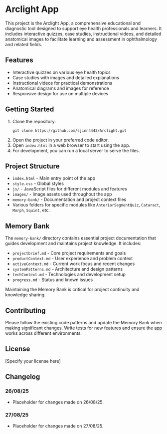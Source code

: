 # Arclight App

This project is the Arclight App, a comprehensive educational and diagnostic tool designed to support eye health professionals and learners. It includes interactive quizzes, case studies, instructional videos, and detailed anatomical images to facilitate learning and assessment in ophthalmology and related fields.

## Features

- Interactive quizzes on various eye health topics
- Case studies with images and detailed explanations
- Instructional videos for practical demonstrations
- Anatomical diagrams and images for reference
- Responsive design for use on multiple devices

## Getting Started

1. Clone the repository:
   ```
   git clone https://github.com/sjinn4443/Arclight.git
   ```
2. Open the project in your preferred code editor.
3. Open `index.html` in a web browser to start using the app.
4. For development, you can run a local server to serve the files.

## Project Structure

- `index.html` - Main entry point of the app
- `style.css` - Global styles
- `js/` - JavaScript files for different modules and features
- `images/` - Image assets used throughout the app
- `memory-bank/` - Documentation and project context files
- Various folders for specific modules like `AnteriorSegmentQuiz`, `Cataract`, `Morph`, `Squint`, etc.

## Memory Bank

The `memory-bank/` directory contains essential project documentation that guides development and maintains project knowledge. It includes:

- `projectbrief.md` - Core project requirements and goals
- `productContext.md` - User experience and problem context
- `activeContext.md` - Current work focus and recent changes
- `systemPatterns.md` - Architecture and design patterns
- `techContext.md` - Technologies and development setup
- `progress.md` - Status and known issues

Maintaining the Memory Bank is critical for project continuity and knowledge sharing.

## Contributing

Please follow the existing code patterns and update the Memory Bank when making significant changes. Write tests for new features and ensure the app works across different environments.

## License

[Specify your license here]

## Changelog

### 26/08/25
- Placeholder for changes made on 26/08/25.

### 27/08/25
- Placeholder for changes made on 27/08/25.
